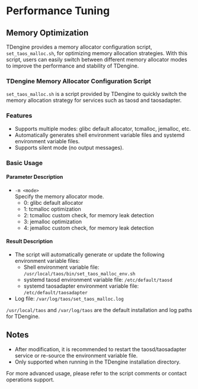# Performance Tuning
## Memory Optimization

TDengine provides a memory allocator configuration script, `set_taos_malloc.sh`, for optimizing memory allocation strategies. With this script, users can easily switch between different memory allocator modes to improve the performance and stability of TDengine.

### TDengine Memory Allocator Configuration Script

`set_taos_malloc.sh` is a script provided by TDengine to quickly switch the memory allocation strategy for services such as taosd and taosadapter.

### Features
- Supports multiple modes: glibc default allocator, tcmalloc, jemalloc, etc.
- Automatically generates shell environment variable files and systemd environment variable files.
- Supports silent mode (no output messages).

### Basic Usage

#### Parameter Description
- `-m <mode>`  
  Specify the memory allocator mode.  
  - 0: glibc default allocator  
  - 1: tcmalloc optimization  
  - 2: tcmalloc custom check, for memory leak detection  
  - 3: jemalloc optimization  
  - 4: jemalloc custom check, for memory leak detection

#### Result Description

- The script will automatically generate or update the following environment variable files:
  - Shell environment variable file: `/usr/local/taos/bin/set_taos_malloc_env.sh`
  - systemd taosd environment variable file: `/etc/default/taosd`
  - systemd taosadapter environment variable file: `/etc/default/taosadapter`
- Log file: `/var/log/taos/set_taos_malloc.log`

`/usr/local/taos` and `/var/log/taos` are the default installation and log paths for TDengine.

## Notes

- After modification, it is recommended to restart the taosd/taosadapter service or re-source the environment variable file.
- Only supported when running in the TDengine installation directory.

For more advanced usage, please refer to the script comments or contact operations support.